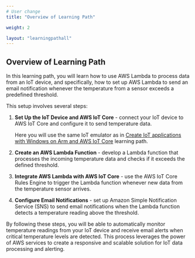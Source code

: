 ```yaml
---
# User change
title: "Overview of Learning Path"

weight: 2

layout: "learningpathall"
---
```


## Overview of Learning Path
In this learning path, you will learn how to use AWS Lambda to process data from an IoT device, and specifically, how to set up AWS Lambda to send an email notification whenever the temperature from a sensor exceeds a predefined threshold. 

This setup involves several steps:

1. **Set Up the IoT Device and AWS IoT Core** - connect your IoT device to AWS IoT Core and configure it to send temperature data. 

   Here you will use the same IoT emulator as in [Create IoT applications with Windows on Arm and AWS IoT Core](/learning-paths/laptops-and-desktops/win_aws_iot/) learning path.

2. **Create an AWS Lambda Function** - develop a Lambda function that processes the incoming temperature data and checks if it exceeds the defined threshold. 

3. **Integrate AWS Lambda with AWS IoT Core** -  use the AWS IoT Core Rules Engine to trigger the Lambda function whenever new data from the temperature sensor arrives.

4. **Configure Email Notifications** - set up Amazon Simple Notification Service (SNS) to send email notifications when the Lambda function detects a temperature reading above the threshold.

By following these steps, you will be able to automatically monitor temperature readings from your IoT device and receive email alerts when critical temperature levels are detected. This process leverages the power of AWS services to create a responsive and scalable solution for IoT data processing and alerting.
